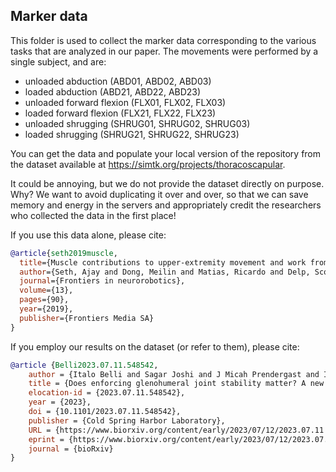 ## Marker data
This folder is used to collect the marker data corresponding to the various tasks that are analyzed in our paper.
The movements were performed by a single subject, and are:
- unloaded abduction (ABD01, ABD02, ABD03)
- loaded abduction (ABD21, ABD22, ABD23)
- unloaded forward flexion (FLX01, FLX02, FLX03)
- loaded forward flexion (FLX21, FLX22, FLX23)
- unloaded shrugging (SHRUG01, SHRUG02, SHRUG03)
- loaded shrugging (SHRUG21, SHRUG22, SHRUG23)

You can get the data and populate your local version of the repository from the dataset available at https://simtk.org/projects/thoracoscapular.

It could be annoying, but we do not provide the dataset directly on purpose.
Why? We want to avoid duplicating it over and over, so that we can save memory and energy in the servers and appropriately credit the researchers who collected the data in the first place!

If you use this data alone, please cite:

```bib
@article{seth2019muscle,
  title={Muscle contributions to upper-extremity movement and work from a musculoskeletal model of the human shoulder},
  author={Seth, Ajay and Dong, Meilin and Matias, Ricardo and Delp, Scott},
  journal={Frontiers in neurorobotics},
  volume={13},
  pages={90},
  year={2019},
  publisher={Frontiers Media SA}
}
```

If you employ our results on the dataset (or refer to them), please cite:
```bib
@article {Belli2023.07.11.548542,
	author = {Italo Belli and Sagar Joshi and J Micah Prendergast and Irene Beck and Cosimo Della Santina and Luka Peternel and Ajay Seth},
	title = {Does enforcing glenohumeral joint stability matter? A new rapid muscle redundancy solver highlights the importance of non-superficial shoulder muscles},
	elocation-id = {2023.07.11.548542},
	year = {2023},
	doi = {10.1101/2023.07.11.548542},
	publisher = {Cold Spring Harbor Laboratory},
	URL = {https://www.biorxiv.org/content/early/2023/07/12/2023.07.11.548542},
	eprint = {https://www.biorxiv.org/content/early/2023/07/12/2023.07.11.548542.full.pdf},
	journal = {bioRxiv}
}
```